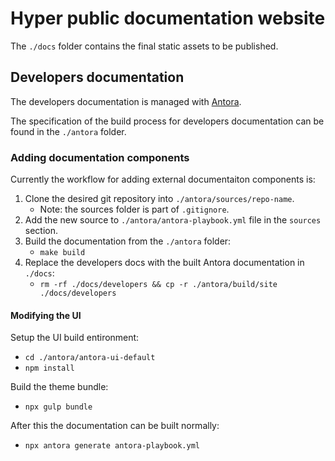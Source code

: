 # Hyper public documentation website

The `./docs` folder contains the final static assets to be published.


## Developers documentation

The developers documentation is managed with [Antora](https://antora.org).

The specification of the build process for developers documentation can be
found in the `./antora` folder.

### Adding documentation components

Currently the workflow for adding external documentaiton components is:

1. Clone the desired git repository into `./antora/sources/repo-name`.
    - Note: the sources folder is part of `.gitignore`.
2. Add the new source to `./antora/antora-playbook.yml` file in the `sources` section.
3. Build the documentation from the `./antora` folder:
    - `make build`
4. Replace the developers docs with the built Antora documentation in `./docs`:
    - `rm -rf ./docs/developers && cp -r ./antora/build/site ./docs/developers`

#### Modifying the UI

Setup the UI build entironment:

- `cd ./antora/antora-ui-default`
- `npm install`

Build the theme bundle:

- `npx gulp bundle`

After this the documentation can be built normally:

- `npx antora generate antora-playbook.yml`
